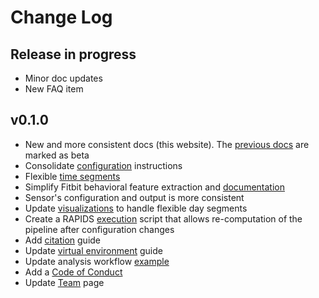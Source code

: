 # Change Log

## Release in progress
- Minor doc updates
- New FAQ item

## v0.1.0
- New and more consistent docs (this website). The [previous docs](https://rapidspitt.readthedocs.io/en/latest/) are marked as beta 
- Consolidate [configuration](../setup/configuration) instructions
- Flexible [time segments](../setup/configuration#time-segments)
- Simplify Fitbit behavioral feature extraction and [documentation](../features/fitbit-heartrate-summary)
- Sensor's configuration and output is more consistent
- Update [visualizations](../visualizations/data-quality-visualizations) to handle flexible day segments
- Create a RAPIDS [execution](../setup/execution) script that allows re-computation of the pipeline after configuration changes
- Add [citation](../citation) guide
- Update [virtual environment](../developers/virtual-environments) guide
- Update analysis workflow [example](../workflow-examples/analysis)
- Add a [Code of Conduct](../code_of_conduct)
- Update [Team](../team) page